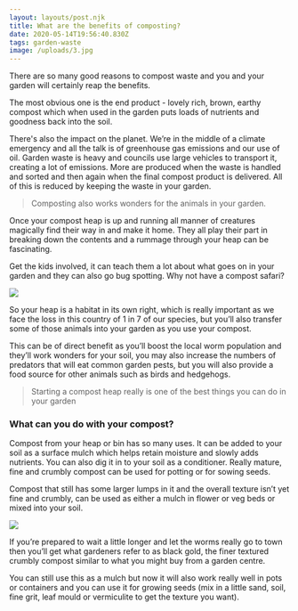 ```yaml
---
layout: layouts/post.njk
title: What are the benefits of composting?
date: 2020-05-14T19:56:40.830Z
tags: garden-waste
image: /uploads/3.jpg
---
```

There are so many good reasons to compost waste and you and your garden will certainly reap the benefits.

The most obvious one is the end product - lovely rich, brown, earthy compost which when used in the garden puts loads of nutrients and goodness back into the soil.

There's also the impact on the planet.  We’re in the middle of a climate emergency and all the talk is of greenhouse gas emissions and our use of oil.  Garden waste is heavy and councils use large vehicles to transport it, creating a lot of emissions.  More are produced when the waste is handled and sorted and then again when the final compost product is delivered.  All of this is reduced by keeping the waste in your garden.

> Composting also works wonders for the animals in your garden.

Once your compost heap is up and running all manner of creatures magically find their way in and make it home.  They all play their part in breaking down the contents and a rummage through your heap can be fascinating.

Get the kids involved, it can teach them a lot about what goes on in your garden and they can also go bug spotting. Why not have a compost safari?

![](/uploads/compost-safari.png)

So your heap is a habitat in its own right, which is really important as we face the loss in this country of 1 in 7 of our species, but you’ll also transfer some of those animals into your garden as you use your compost.

This can be of direct benefit as you’ll boost the local worm population and they’ll work wonders for your soil, you may also increase the numbers of predators that will eat common garden pests, but you will also provide a food source for other animals such as birds and hedgehogs.

> Starting a compost heap really is one of the best things you can do in your garden

<!--EndFragment-->

### **What can you do with your compost?**

Compost from your heap or bin has  so many uses.  It can be added to your soil as a surface mulch which helps retain moisture and slowly adds nutrients. You can also dig it in to your soil as a conditioner. Really mature, fine and crumbly compost can be used for potting or for sowing seeds.

Compost that still has some larger lumps in it and the overall texture isn’t yet fine and crumbly, can be used as either a mulch in flower or veg beds or mixed into your soil.

![](/uploads/earth-and-worms.jpg)

If you’re prepared to wait a little longer and let the worms really go to town then you’ll get what gardeners refer to as black gold, the finer textured crumbly compost similar to what you might buy from a garden centre.

You can still use this as a mulch but now it will also work really well in pots or containers and you can use it for growing seeds (mix in a little sand, soil, fine grit, leaf mould or vermiculite to get the texture you want).